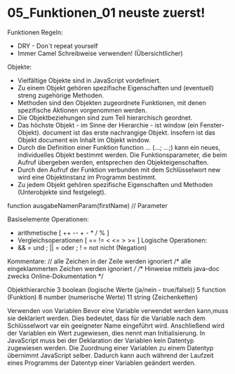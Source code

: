 # 05_Funktionen_01              neuste zuerst!

Funktionen Regeln:
- DRY - Don´t repeat yourself
- Immer Camel Schreibweise verwenden! (Übersichtlicher)


Objekte:

- Vielfältige Objekte sind in JavaScript vordefiniert.
- Zu einem Objekt gehören spezifische Eigenschaften und 
  (eventuell) streng zugehörige Methoden.
- Methoden sind den Objekten zugeordnete Funktionen, mit 
  denen spezifische Aktionen vorgenommen werden.
- Die Objektbeziehungen sind zum Teil hierarchisch geordnet.
- Das höchste Objekt - im Sinne der Hierarchie - ist window (ein
  Fenster-Objekt). document ist das erste nachrangige Objekt.
  Insofern ist das Objekt document ein Inhalt im Objekt window.
- Durch die Definition einer Funktion 
  function ... (...; ...;)
  kann ein neues, individuelles Objekt bestimmt werden. Die 
  Funktionsparameter, die beim Aufruf übergeben werden, entsprechen
  den Objekteigenschaften.
- Durch den Aufruf der Funktion verbunden mit dem Schlüsselwort new 
  wird eine Objektinstanz im Programm bestimmt.
- Zu jedem Objekt gehören spezifische Eigenschaften und
  Methoden (Unterobjekte sind festgelegt).

function ausgabeNamenParam(firstName) // Parameter


Basiselemente
 Operationen:
  - arithmetische [ ++ -- + - * / % ]
  - Vergleichsoperationen [ == != < <= > >= ]
 Logische Operationen:
  - && = und ; || = oder ; ! = not nicht (Negation)

Kommentare: 
 // alle Zeichen in der Zeile werden ignoriert
 /* alle eingeklammerten Zeichen werden ignoriert */
 /** Hinweise mittels java-doc zwecks Online-Dokumentation */

Objekthierarchie 
3  boolean (logische Werte (ja/nein - true/false))
5  function (Funktion)
8  number (numerische Werte)
11 string (Zeichenketten) 


Verwenden von Variablen
Bevor eine Variable verwendet werden kann,muss sie deklariert 
werden. Dies bedeutet, dass für die Variable nach dem Schlüsselwort 
var ein geeigneter Name eingeführt wird. Anschließend wird der 
Variablen ein Wert zugewiesen, dies nennt man Initialisierung. 
In JavaScript muss bei der Deklaration der Variablen kein Datentyp 
zugewiesen werden. Die Zuordnung einer Variablen zu einem Datentyp 
übernimmt JavaScript selber. Dadurch kann auch während der Laufzeit
eines Programms der Datentyp einer Variablen geändert werden.

